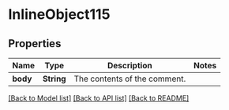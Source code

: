 # InlineObject115

## Properties
Name | Type | Description | Notes
------------ | ------------- | ------------- | -------------
**body** | **String** | The contents of the comment. | 

[[Back to Model list]](../README.md#documentation-for-models) [[Back to API list]](../README.md#documentation-for-api-endpoints) [[Back to README]](../README.md)


